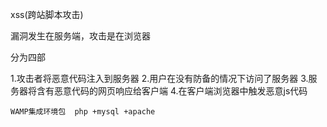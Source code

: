xss(跨站脚本攻击)

漏洞发生在服务端，攻击是在浏览器


分为四部 

1.攻击者将恶意代码注入到服务器
2.用户在没有防备的情况下访问了服务器
3.服务器将含有恶意代码的网页响应给客户端
4.在客户端浏览器中触发恶意js代码

```
WAMP集成环境包  php +mysql +apache
```

